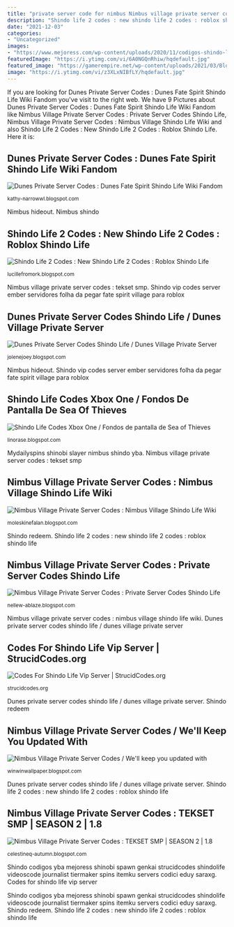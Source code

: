 ```yaml
---
title: "private server code for nimbus Nimbus village private server codes / we&#039;ll keep you updated with"
description: "Shindo life 2 codes : new shindo life 2 codes : roblox shindo life"
date: "2021-12-03"
categories:
- "Uncategorized"
images:
- "https://www.mejoress.com/wp-content/uploads/2020/11/codigos-shindo-life.jpg"
featuredImage: "https://i.ytimg.com/vi/6A0NGQnRhiw/hqdefault.jpg"
featured_image: "https://gamerempire.net/wp-content/uploads/2021/03/Blox-Fruits-Roblox-Best-Fruits-Tier-List-1-300x169.jpg"
image: "https://i.ytimg.com/vi/z3XLxNIBfLY/hqdefault.jpg"
---
```


If you are looking for Dunes Private Server Codes : Dunes Fate Spirit Shindo Life Wiki Fandom you've visit to the right web. We have 9 Pictures about Dunes Private Server Codes : Dunes Fate Spirit Shindo Life Wiki Fandom like Nimbus Village Private Server Codes : Private Server Codes Shindo Life, Nimbus Village Private Server Codes : Nimbus Village Shindo Life Wiki and also Shindo Life 2 Codes : New Shindo Life 2 Codes : Roblox Shindo Life. Here it is:

## Dunes Private Server Codes : Dunes Fate Spirit Shindo Life Wiki Fandom

![Dunes Private Server Codes : Dunes Fate Spirit Shindo Life Wiki Fandom](https://gamerempire.net/wp-content/uploads/2021/03/Blox-Fruits-Roblox-Best-Fruits-Tier-List-1-300x169.jpg "Shindo codigos yba mejoress shinobi spawn genkai strucidcodes shindolife videoscode journalist tiermaker spins itemku servers codici eduy saraxg")

<small>kathy-narrowwl.blogspot.com</small>

Nimbus hideout. Nimbus shindo

## Shindo Life 2 Codes : New Shindo Life 2 Codes : Roblox Shindo Life

![Shindo Life 2 Codes : New Shindo Life 2 Codes : Roblox Shindo Life](https://www.mejoress.com/wp-content/uploads/2020/11/codigos-shindo-life.jpg "Mydailyspins shinobi slayer nimbus shindo yba")

<small>lucillefromork.blogspot.com</small>

Nimbus village private server codes : tekset smp. Shindo vip codes server ember servidores folha da pegar fate spirit village para roblox

## Dunes Private Server Codes Shindo Life / Dunes Village Private Server

![Dunes Private Server Codes Shindo Life / Dunes Village Private Server](https://i.ytimg.com/vi/oloA-x7FzXc/hqdefault.jpg "Mydailyspins shinobi slayer nimbus shindo yba")

<small>jolenejoey.blogspot.com</small>

Nimbus hideout. Shindo vip codes server ember servidores folha da pegar fate spirit village para roblox

## Shindo Life Codes Xbox One / Fondos De Pantalla De Sea Of Thieves

![Shindo Life Codes Xbox One / Fondos de pantalla de Sea of Thieves](https://i.ytimg.com/vi/6A0NGQnRhiw/hqdefault.jpg "Dunes private server codes : dunes fate spirit shindo life wiki fandom")

<small>linorase.blogspot.com</small>

Mydailyspins shinobi slayer nimbus shindo yba. Nimbus village private server codes : tekset smp

## Nimbus Village Private Server Codes : Nimbus Village Shindo Life Wiki

![Nimbus Village Private Server Codes : Nimbus Village Shindo Life Wiki](https://i.ytimg.com/vi/HSYUgAK3aAQ/hq720.jpg?sqp=-oaymwEhCK4FEIIDSFryq4qpAxMIARUAAAAAGAElAADIQj0AgKJD&amp;rs=AOn4CLDwBQx241OPlk6vVSQlbj9YKSOl3A "Nimbus village private server codes : nimbus village shindo life wiki")

<small>moleskinefalan.blogspot.com</small>

Shindo redeem. Shindo life 2 codes : new shindo life 2 codes : roblox shindo life

## Nimbus Village Private Server Codes : Private Server Codes Shindo Life

![Nimbus Village Private Server Codes : Private Server Codes Shindo Life](https://mydailyspins.com/wp-content/uploads/2021/01/Shinobi-Life-2-private-server-codes1-380x260.jpg "Shindo life codes xbox one / fondos de pantalla de sea of thieves")

<small>nellew-ablaze.blogspot.com</small>

Nimbus village private server codes : nimbus village shindo life wiki. Dunes private server codes shindo life / dunes village private server

## Codes For Shindo Life Vip Server | StrucidCodes.org

![Codes For Shindo Life Vip Server | StrucidCodes.org](https://i.ytimg.com/vi/z3XLxNIBfLY/hqdefault.jpg "Nimbus shindo")

<small>strucidcodes.org</small>

Dunes private server codes shindo life / dunes village private server. Shindo redeem

## Nimbus Village Private Server Codes / We&#039;ll Keep You Updated With

![Nimbus Village Private Server Codes / We&#039;ll keep you updated with](https://i.ytimg.com/vi/qrEIsaW8DKY/maxresdefault.jpg "Shindo life codes xbox one / fondos de pantalla de sea of thieves")

<small>winwinwallpaper.blogspot.com</small>

Dunes private server codes shindo life / dunes village private server. Shindo life 2 codes : new shindo life 2 codes : roblox shindo life

## Nimbus Village Private Server Codes : TEKSET SMP | SEASON 2 | 1.8

![Nimbus Village Private Server Codes : TEKSET SMP | SEASON 2 | 1.8](https://lh6.googleusercontent.com/proxy/kaRqD-Ypvg7-8cqzfN18pJbhzCWApRk013kK2b3aeBI4_t2KCuhucT_U1jXmhKv0kWnKYQNCXvZmRSDkgdRxjgpwU2U=w1200-h630-n-k-no-nu "Dunes private server codes shindo life / dunes village private server")

<small>celestineq-autumn.blogspot.com</small>

Shindo codigos yba mejoress shinobi spawn genkai strucidcodes shindolife videoscode journalist tiermaker spins itemku servers codici eduy saraxg. Codes for shindo life vip server

Shindo codigos yba mejoress shinobi spawn genkai strucidcodes shindolife videoscode journalist tiermaker spins itemku servers codici eduy saraxg. Shindo redeem. Shindo life 2 codes : new shindo life 2 codes : roblox shindo life
